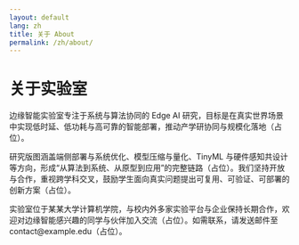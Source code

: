 ```yaml
---
layout: default
lang: zh
title: 关于 About
permalink: /zh/about/
---
```


<div class="container" style="margin:24px 0;">
  <h1>关于实验室</h1>
  <p class="lead">边缘智能实验室专注于系统与算法协同的 Edge AI 研究，目标是在真实世界场景中实现低时延、低功耗与高可靠的智能部署，推动产学研协同与规模化落地（占位）。</p>
  <p>研究版图涵盖端侧部署与系统优化、模型压缩与量化、TinyML 与硬件感知共设计等方向，形成“从算法到系统、从原型到应用”的完整链路（占位）。我们坚持开放与合作，重视跨学科交叉，鼓励学生面向真实问题提出可复用、可验证、可部署的创新方案（占位）。</p>
  <p>实验室位于某某大学计算机学院，与校内外多家实验平台与企业保持长期合作，欢迎对边缘智能感兴趣的同学与伙伴加入交流（占位）。如需联系，请发送邮件至 contact@example.edu（占位）。</p>
</div> 